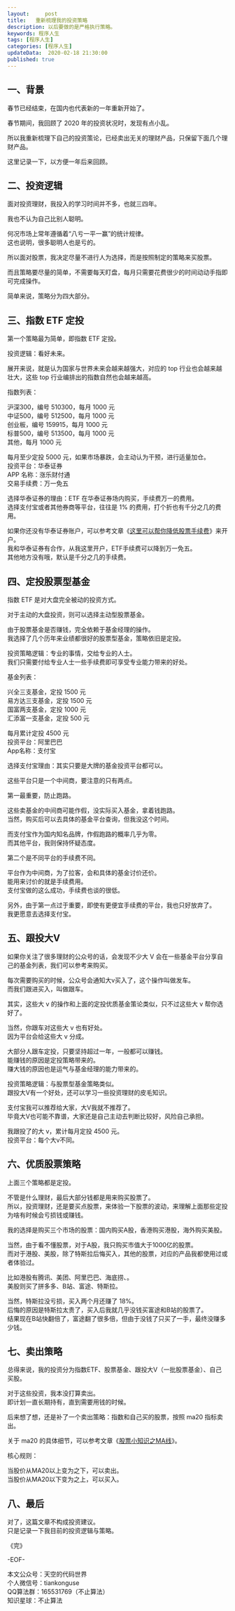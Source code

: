 ```yaml
---   
layout:     post  
title:   重新梳理我的投资策略  
description: 以后要做的是严格执行策略。       
keywords: 程序人生  
tags: [程序人生]    
categories: [程序人生]  
updateData:  2020-02-18 21:30:00  
published: true  
---  
```



## 一、背景  


春节已经结束，在国内也代表新的一年重新开始了。  


春节期间，我回顾了 2020 年的投资状况时，发现有点小乱。  


所以我重新梳理下自己的投资策论，已经卖出无关的理财产品，只保留下面几个理财产品。  


这里记录一下，以方便一年后来回顾。  


## 二、投资逻辑  


面对投资理财，我投入的学习时间并不多，也就三四年。  


我也不认为自己比别人聪明。  


何况市场上常年遵循着“八亏一平一赢”的统计规律。  
这也说明，很多聪明人也是亏的。  


所以面对股票，我决定尽量不进行人为选择，而是按照制定的策略来买股票。  


而且策略要尽量的简单，不需要每天盯盘，每月只需要花费很少的时间动动手指即可完成操作。  


简单来说，策略分为四大部分。  


## 三、指数 ETF 定投  


第一个策略最为简单，即指数 ETF 定投。  


投资逻辑：看好未来。  


展开来说，就是认为国家与世界未来会越来越强大，对应的 top 行业也会越来越壮大，这些 top 行业编排出的指数自然也会越来越高。  


指数列表：  


沪深300，编号 510300，每月 1000 元  
中证500，编号 512500，每月 1000 元  
创业板，编号 159915，每月 1000 元  
标普500，编号 513500，每月 1000 元  
其他，每月 1000 元  


每月至少定投 5000 元，如果市场暴跌，会主动认为干预，进行适量加仓。  
投资平台：华泰证券  
APP 名称：涨乐财付通  
交易手续费：万一免五  


选择华泰证券的理由：ETF 在华泰证券场内购买，手续费万一的费用。  
选择支付宝或者其他券商等平台，往往是 1% 的费用，打个折也有千分之几的费用。  



如果你还没有华泰证券账户，可以参考文章《[这里可以帮你降低股票手续费](https://mp.weixin.qq.com/s/XjmdXcMVAMFJpe_0QfbSBw)》来开户。  
我和华泰证券有合作，从我这里开户，ETF手续费可以降到万一免五。  
其他地方没有哦，默认是千分之几的手续费。  


## 四、定投股票型基金


指数 ETF 是对大盘完全被动的投资方式。  


对于主动的大盘投资，则可以选择主动型股票基金。  


由于股票基金是否赚钱，完全依赖于基金经理的操作。  
我选择了几个历年来业绩都很好的股票型基金，策略依旧是定投。  



投资策略逻辑：专业的事情，交给专业的人士。  
我们只需要付给专业人士一些手续费即可享受专业能力带来的好处。  



基金列表：  


兴全三支基金，定投 1500 元  
易方达三支基金，定投 1500 元  
国富两支基金，定投 1000 元  
汇添富一支基金，定投 500 元  


每月累计定投 4500 元  
投资平台：阿里巴巴  
App名称：支付宝  


选择支付宝理由：其实只要是大牌的基金投资平台都可以。  


这些平台只是一个中间商，要注意的只有两点。  


第一最重要，防止跑路。  


这些卖基金的中间商可能作假，没实际买入基金，拿着钱跑路。  
当然，购买后可以去具体的基金平台查询，但我没这个时间。  


而支付宝作为国内知名品牌，作假跑路的概率几乎为零。   
而其他平台，我则保持怀疑态度。  


第二个是不同平台的手续费不同。  


平台作为中间商，为了拉客，会和具体的基金讨价还价。  
能用来讨价的就是手续费用。  
支付宝做的这么成功，手续费也谈的很低。  


另外，由于第一点过于重要，即使有更便宜手续费的平台，我也只好放弃了。  
我更愿意去选择支付宝。  



## 五、跟投大V  


如果你关注了很多理财的公众号的话，会发现不少大 V 会在一些基金平台分享自己的基金列表，我们可以参考来购买。  


每次需要购买的时候，公众号会通知大v买入了，这个操作叫做发车。  
而我们跟进买入，叫做跟车。  


其实，这些大 v 的操作和上面的定投优质基金策论类似，只不过这些大 v 帮你选好了。  


当然，你跟车对这些大 v 也有好处。  
因为平台会给这些大 v 分成。  


大部分人跟车定投，只要坚持超过一年，一般都可以赚钱。  
能赚钱的原因是定投策略带来的。  
赚大钱的原因也是运气与基金经理的能力带来的。  


投资策略逻辑：与股票型基金策略类似。  
跟投大V有一个好处，还可以学习一些投资理财的皮毛知识。  


支付宝我可以推荐给大家，大V我就不推荐了。  
毕竟大V也可能不靠谱，大家还是自己主动去判断比较好，风险自己承担。  


我跟投了的大 v，累计每月定投 4500 元。  
投资平台：每个大v不同。  


## 六、优质股票策略  


上面三个策略都是定投。  


不管是什么理财，最后大部分钱都是用来购买股票了。  
所以，投资理财，还是要买点股票，来体验一下股票的波动，来理解上面那些定投为啥有时候会亏损钱或赚钱。  


我的选择是购买三个市场的股票：国内购买A股，香港购买港股，海外购买美股。  


当然，由于看不懂股票，对于A股，我只购买市值大于1000亿的股票。  
而对于港股、美股，除了特斯拉后悔买入，其他的股票，对应的产品我都使用过或者体验过。  


比如港股有腾讯、美团、阿里巴巴、海底捞、。  
美股则买了拼多多、B站、富途、特斯拉。  


当然，特斯拉没亏损，买入两个月还赚了 18%。  
后悔的原因是特斯拉太贵了，买入后我就几乎没钱买富途和B站的股票了。  
结果现在B站快翻倍了，富途翻了很多倍，但由于没钱了只买了一手，最终没赚多少钱。  


## 七、卖出策略  


总得来说，我的投资分为指数ETF、股票基金、跟投大V（一批股票基金）、自己买股。  


对于这些投资，我本没打算卖出。  
即计划一直长期持有，直到需要用钱的时候。  


后来想了想，还是补了一个卖出策略：指数和自己买的股票，按照 ma20 指标卖出。  


关于 ma20 的具体细节，可以参考文章《[股票小知识之MA线](https://mp.weixin.qq.com/s/tq6NDwl-OqRwR2vq9TzREA)》。  


核心规则：  


当股价从MA20以上变为之下，可以卖出。  
当股价从MA20以下变为之上，可以买入。  


## 八、最后  


对了，这篇文章不构成投资建议。  
只是记录一下我目前的投资逻辑与策略。  




《完》  
  

-EOF-  



本文公众号：天空的代码世界  
个人微信号：tiankonguse  
QQ算法群：165531769（不止算法）  
知识星球：不止算法  

